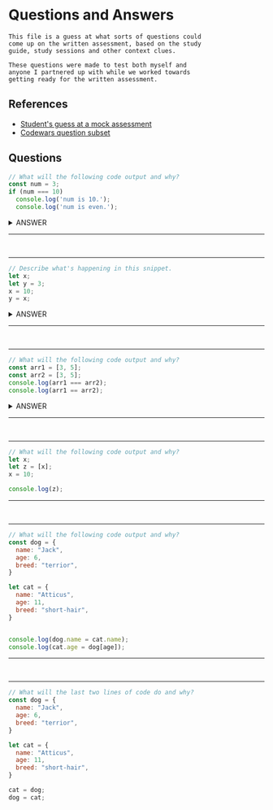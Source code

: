 # Questions and Answers
```
This file is a guess at what sorts of questions could 
come up on the written assessment, based on the study 
guide, study sessions and other context clues. 

These questions were made to test both myself and 
anyone I partnered up with while we worked towards 
getting ready for the written assessment. 
```

## References
- [Student's guess at a mock assessment](https://www.notion.so/mock-assesment-197889906e3a4aec844c9b62fcbb8fd9)
- [Codewars question subset](https://s3.us-west-2.amazonaws.com/secure.notion-static.com/5eef3b71-3bc7-457c-8c5b-db7e2b0e9ca5/RB109_Live_Assessment__Codewars_Practice_Problems.pdf?X-Amz-Algorithm=AWS4-HMAC-SHA256&X-Amz-Content-Sha256=UNSIGNED-PAYLOAD&X-Amz-Credential=AKIAT73L2G45EIPT3X45%2F20211118%2Fus-west-2%2Fs3%2Faws4_request&X-Amz-Date=20211118T131432Z&X-Amz-Expires=86400&X-Amz-Signature=16c2334c7d0f54e1b95369c2d3e70532e94700e84b89f6592798f0b3093250df&X-Amz-SignedHeaders=host&response-content-disposition=filename%20%3D%22RB109%2520Live%2520Assessment_%2520Codewars%2520Practice%2520Problems.pdf%22&x-id=GetObject)

## Questions
``` js
// What will the following code output and why?
const num = 3;
if (num === 10) 
  console.log('num is 10.');
  console.log('num is even.');
```

<details><summary>ANSWER</summary>
<p>

The code will output `num is even` because
on line 2 we are checking if `num === 10`.
Since it evaluates to `false`, only the 
code on line 4 is executed.   
When JavaScript evaluates if statements, 
only the first line after the statement 
will be included as part of the if block 
when curly braces `{}` are excluded. 
</p>
</details>



<hr>
<br>
<hr>

``` js
// Describe what's happening in this snippet.
let x;
let y = 3;
x = 10;
y = x;
```
<details><summary>ANSWER</summary>
<p> 

In line 1 we are declaring the variable `x`. 
In line 2 we are declaring the variable `y` and initializing it to `3`.
In line 3 we are assigning the value 10 to the variable `x`.
In line 4 we are reassigning the variable `x` to `y`.
</p>
</details>

<hr>
<br>
<hr>

``` js
// What will the following code output and why?
const arr1 = [3, 5];
const arr2 = [3, 5];
console.log(arr1 === arr2);
console.log(arr1 == arr2);
```

<details><summary>ANSWER</summary>
<p> 

When `arr1` and `arr2` are created, they may be given the same content, but they are not the same array. `arr1` contains a pointer that will be different from the pointer contained in `arr2`. When the two arrays are compared with strict equality on line 3, the result will be `false`, because JavaScript is comparing the values of two different memory addresses. When the two arrays are comapred with loose equality on line 4, the result is also `false`, because when loose equality is used to compare two objects in JavaScript, it behaves exactly like strict equality. In both cases, lines 3 and 4 would only print `true` if `arr1` and `arr2` were the same object. 
</p>
</details>

<hr>
<br>
<hr>

``` js
// What will the following code output and why?
let x;
let z = [x];
x = 10;

console.log(z);
```

<hr>
<br>
<hr>

``` js
// What will the following code output and why?
const dog = {
  name: "Jack",
  age: 6,
  breed: "terrior",
}

let cat = {
  name: "Atticus",
  age: 11,
  breed: "short-hair",
}


console.log(dog.name = cat.name);
console.log(cat.age = dog[age]);
```

<hr>
<br>
<hr>

``` js
// What will the last two lines of code do and why?
const dog = {
  name: "Jack",
  age: 6,
  breed: "terrior",
}

let cat = {
  name: "Atticus",
  age: 11,
  breed: "short-hair",
}

cat = dog;
dog = cat;
```

